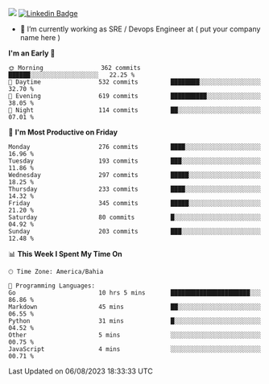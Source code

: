 ![](https://komarev.com/ghpvc/?username=miltlima&color=blue) [![Linkedin Badge](https://img.shields.io/badge/-LinkedIn-blue?style=flat-square&logo=Linkedin&logoColor=white&link=https://www.linkedin.com/in/miltonlimaj/)](https://www.linkedin.com/in/miltonlimaj/)
                 

- 🔭 I’m currently working as SRE / Devops Engineer at ( put your company name here )


<!--START_SECTION:waka-->
**I'm an Early 🐤** 

```text
🌞 Morning                362 commits         ██████░░░░░░░░░░░░░░░░░░░   22.25 % 
🌆 Daytime                532 commits         ████████░░░░░░░░░░░░░░░░░   32.70 % 
🌃 Evening                619 commits         ██████████░░░░░░░░░░░░░░░   38.05 % 
🌙 Night                  114 commits         ██░░░░░░░░░░░░░░░░░░░░░░░   07.01 % 
```
📅 **I'm Most Productive on Friday** 

```text
Monday                   276 commits         ████░░░░░░░░░░░░░░░░░░░░░   16.96 % 
Tuesday                  193 commits         ███░░░░░░░░░░░░░░░░░░░░░░   11.86 % 
Wednesday                297 commits         █████░░░░░░░░░░░░░░░░░░░░   18.25 % 
Thursday                 233 commits         ████░░░░░░░░░░░░░░░░░░░░░   14.32 % 
Friday                   345 commits         █████░░░░░░░░░░░░░░░░░░░░   21.20 % 
Saturday                 80 commits          █░░░░░░░░░░░░░░░░░░░░░░░░   04.92 % 
Sunday                   203 commits         ███░░░░░░░░░░░░░░░░░░░░░░   12.48 % 
```


📊 **This Week I Spent My Time On** 

```text
🕑︎ Time Zone: America/Bahia

💬 Programming Languages: 
Go                       10 hrs 5 mins       ██████████████████████░░░   86.86 % 
Markdown                 45 mins             ██░░░░░░░░░░░░░░░░░░░░░░░   06.55 % 
Python                   31 mins             █░░░░░░░░░░░░░░░░░░░░░░░░   04.52 % 
Other                    5 mins              ░░░░░░░░░░░░░░░░░░░░░░░░░   00.75 % 
JavaScript               4 mins              ░░░░░░░░░░░░░░░░░░░░░░░░░   00.71 % 
```


 Last Updated on 06/08/2023 18:33:33 UTC
<!--END_SECTION:waka-->
